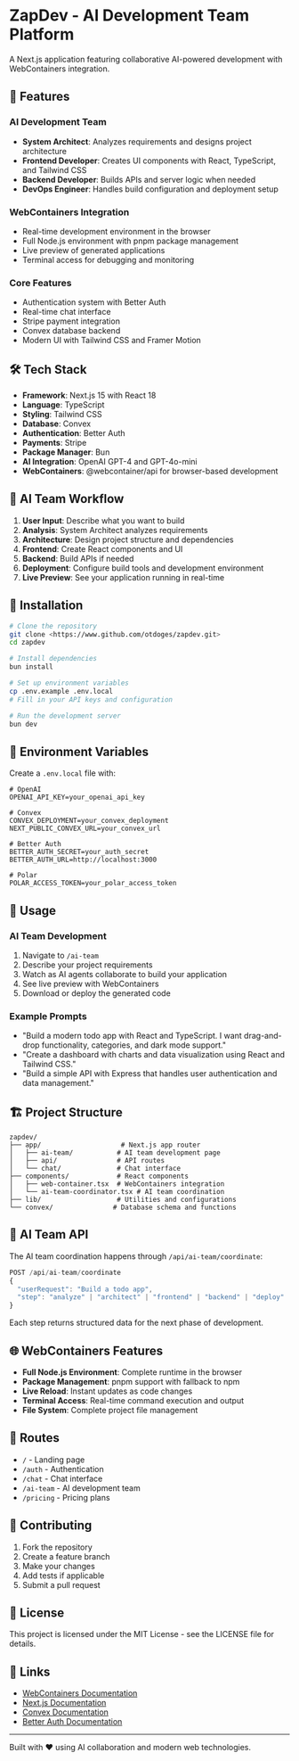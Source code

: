 # ZapDev - AI Development Team Platform

A Next.js application featuring collaborative AI-powered development with WebContainers integration.

## 🚀 Features

### AI Development Team
- **System Architect**: Analyzes requirements and designs project architecture
- **Frontend Developer**: Creates UI components with React, TypeScript, and Tailwind CSS
- **Backend Developer**: Builds APIs and server logic when needed
- **DevOps Engineer**: Handles build configuration and deployment setup

### WebContainers Integration
- Real-time development environment in the browser
- Full Node.js environment with pnpm package management
- Live preview of generated applications
- Terminal access for debugging and monitoring

### Core Features
- Authentication system with Better Auth
- Real-time chat interface
- Stripe payment integration
- Convex database backend
- Modern UI with Tailwind CSS and Framer Motion

## 🛠 Tech Stack

- **Framework**: Next.js 15 with React 18
- **Language**: TypeScript
- **Styling**: Tailwind CSS
- **Database**: Convex
- **Authentication**: Better Auth
- **Payments**: Stripe
- **Package Manager**: Bun
- **AI Integration**: OpenAI GPT-4 and GPT-4o-mini
- **WebContainers**: @webcontainer/api for browser-based development

## 🎯 AI Team Workflow

1. **User Input**: Describe what you want to build
2. **Analysis**: System Architect analyzes requirements
3. **Architecture**: Design project structure and dependencies
4. **Frontend**: Create React components and UI
5. **Backend**: Build APIs if needed
6. **Deployment**: Configure build tools and development environment
7. **Live Preview**: See your application running in real-time

## 🔧 Installation

```bash
# Clone the repository
git clone <https://www.github.com/otdoges/zapdev.git>
cd zapdev

# Install dependencies
bun install

# Set up environment variables
cp .env.example .env.local
# Fill in your API keys and configuration

# Run the development server
bun dev
```

## 📝 Environment Variables

Create a `.env.local` file with:

```env
# OpenAI
OPENAI_API_KEY=your_openai_api_key

# Convex
CONVEX_DEPLOYMENT=your_convex_deployment
NEXT_PUBLIC_CONVEX_URL=your_convex_url

# Better Auth
BETTER_AUTH_SECRET=your_auth_secret
BETTER_AUTH_URL=http://localhost:3000

# Polar
POLAR_ACCESS_TOKEN=your_polar_access_token
```

## 🚀 Usage

### AI Team Development

1. Navigate to `/ai-team`
2. Describe your project requirements
3. Watch as AI agents collaborate to build your application
4. See live preview with WebContainers
5. Download or deploy the generated code

### Example Prompts

- "Build a modern todo app with React and TypeScript. I want drag-and-drop functionality, categories, and dark mode support."
- "Create a dashboard with charts and data visualization using React and Tailwind CSS."
- "Build a simple API with Express that handles user authentication and data management."

## 🏗 Project Structure

```
zapdev/
├── app/                    # Next.js app router
│   ├── ai-team/           # AI team development page
│   ├── api/               # API routes
│   └── chat/              # Chat interface
├── components/            # React components
│   ├── web-container.tsx  # WebContainers integration
│   └── ai-team-coordinator.tsx # AI team coordination
├── lib/                   # Utilities and configurations
└── convex/               # Database schema and functions
```

## 🔄 AI Team API

The AI team coordination happens through `/api/ai-team/coordinate`:

```typescript
POST /api/ai-team/coordinate
{
  "userRequest": "Build a todo app",
  "step": "analyze" | "architect" | "frontend" | "backend" | "deploy"
}
```

Each step returns structured data for the next phase of development.

## 🌐 WebContainers Features

- **Full Node.js Environment**: Complete runtime in the browser
- **Package Management**: pnpm support with fallback to npm
- **Live Reload**: Instant updates as code changes
- **Terminal Access**: Real-time command execution and output
- **File System**: Complete project file management

## 📱 Routes

- `/` - Landing page
- `/auth` - Authentication
- `/chat` - Chat interface
- `/ai-team` - AI development team
- `/pricing` - Pricing plans

## 🤝 Contributing

1. Fork the repository
2. Create a feature branch
3. Make your changes
4. Add tests if applicable
5. Submit a pull request

## 📄 License

This project is licensed under the MIT License - see the LICENSE file for details.

## 🔗 Links

- [WebContainers Documentation](https://webcontainers.io/)
- [Next.js Documentation](https://nextjs.org/docs)
- [Convex Documentation](https://docs.convex.dev/)
- [Better Auth Documentation](https://better-auth.com/)

---

Built with ❤️ using AI collaboration and modern web technologies.
